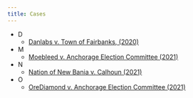 ```yaml
---
title: Cases
---
```




- D
    * [Danlabs v. Town of Fairbanks, (2020)](https://restivesole267.github.io/anchorage-archivist/Judicial/Cases/Danlabs%20v.%20Town%20of%20Fairbanks/)
- M
    * [Moebleed v. Anchorage Election Committee (2021)](https://restivesole267.github.io/anchorage-archivist/Judicial/Cases/Moebleed%20v.%20Anchorage%20Election%20Committee/)
- N
    * [Nation of New Bania v. Calhoun (2021)](https://restivesole267.github.io/anchorage-archivist/Judicial/Cases/Nation%20of%20New%20Bania%20v.%20Calhoun/)
- O
    * [OreDiamond v. Anchorage Election Committee (2021)](https://restivesole267.github.io/anchorage-archivist/Judicial/Cases/OreDiamond%20v%20Anchorage%20Electoral%20Commitee/)
